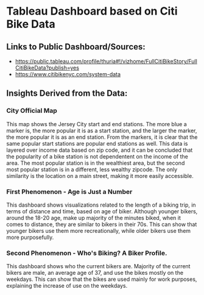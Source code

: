 # Tableau Dashboard based on Citi Bike Data

## Links to Public Dashboard/Sources:
* https://public.tableau.com/profile/thuria#!/vizhome/FullCitiBikeStory/FullCitiBikeData?publish=yes
* https://www.citibikenyc.com/system-data

## Insights Derived from the Data:

### City Official Map
This map shows the Jersey City start and end stations. The more blue a marker is, the more popular it is as a start station, and the larger the marker, the more popular it is as an end station. From the markers, it is clear that the same popular start stations are popular end stations as well. This data is layered over income data based on zip code, and it can be concluded that the popularity of a bike station is not dependentent on the income of the area. The most popular station is in the wealthiest area, but the second most popular station is in a different, less wealthy zipcode. The only similarity is the location on a main street, making it more easily accessible. 

### First Phenomenon - Age is Just a Number
This dashboard shows visualizations related to the length of a biking trip, in terms of distance and time, based on age of biker. Although younger bikers, around the 18-20 age, make up majority of the minutes biked, when it comes to distance, they are similar to bikers in their 70s. This can show that younger bikers use them more recreationally, while older bikers use them more purposefully.  

### Second Phenomenon - Who's Biking? A Biker Profile. 
This dashboard shows who the current bikers are. Majority of the current bikers are male, an average age of 37, and use the bikes mostly on the weekdays. This can show that the bikes are used mainly for work purposes, explaining the increase of use on the weekdays.



